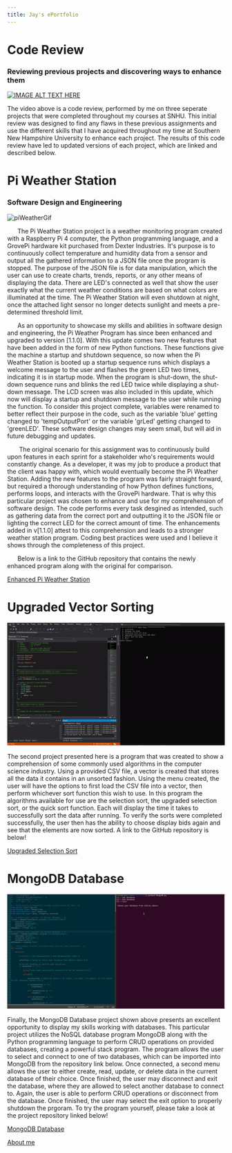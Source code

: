 ```yaml
---
title: Jay's ePortfolio
---
```


# Code Review
### Reviewing previous projects and discovering ways to enhance them
[![IMAGE ALT TEXT HERE](https://img.youtube.com/vi/vrjaMnJcEUM/0.jpg)](https://www.youtube.com/watch?v=vrjaMnJcEUM&t=1 "Code Review")

The video above is a code review, performed by me on three seperate projects that were completed throughout my courses at SNHU. This initial review was designed to find any flaws in these previous assignments and use the different skills that I have acquired throughout my time at Southern New Hampshire University to enhance each project. The results of this code review have led to updated versions of each project, which are linked and described below.
#

# Pi Weather Station
### Software Design and Engineering

![piWeatherGif](assets/images/piWeather.gif)

&nbsp;&nbsp;&nbsp;&nbsp;&nbsp;&nbsp;The Pi Weather Station project is a weather monitoring program created with a Raspberry Pi 4 computer, the Python programming language, and a GrovePi hardware kit purchased from Dexter Industries. It's purpose is to continuously collect temperature and humidity data from a sensor and output all the gathered information to a JSON file once the program is stopped. The purpose of the JSON file is for data manipulation, which the user can use to create charts, trends, reports, or any other means of displaying the data. There are LED's connected as well that show the user exactly what the current weather conditions are based on what colors are illuminated at the time. The Pi Weather Station will even shutdown at night, once the attached light sensor no longer detects sunlight and meets a pre-determined threshold limit.

&nbsp;&nbsp;&nbsp;&nbsp;&nbsp;&nbsp;As an opportunity to showcase my skills and abilities in software design and engineering, the Pi Weather Program has since been enhanced and upgraded to version [1.1.0]. With this update comes two new features that have been added in the form of new Python functions. These functions give the machine a startup and shutdown sequence, so now when the Pi Weather Station is booted up a startup sequence runs which displays a welcome message to the user and flashes the green LED two times, indicating it is in startup mode. When the program is shut-down, the shut-down sequence runs and blinks the red LED twice while displaying a shut-down message. The LCD screen was also included in this update, which now will display a startup and shutdown message to the user while running the function. To consider this project complete, variables were renamed to better reflect their purpose in the code, such as the variable 'blue' getting changed to 'tempOutputPort' or the variable 'grLed' getting changed to 'greenLED'. These software design changes may seem small, but will aid in future debugging and updates.

&nbsp;&nbsp;&nbsp;&nbsp;&nbsp;&nbsp; The original scenario for this assignment was to continuously build upon features in each sprint for a stakeholder who's requirements would constantly change. As a developer, it was my job to produce a product that the client was happy with, which would eventually become the Pi Weather Station. Adding the new features to the program was fairly straight forward, but required a thorough understanding of how Python defines functions, performs loops, and interacts with the GrovePi hardware. That is why this particular project was chosen to enhance and use for my comprehension of software design. The code performs every task desgined as intended, such as gathering data from the correct port and outputting it to the JSON file or lighting the correct LED for the correct amount of time. The enhancements added in v[1.1.0] attest to this comprehension and leads to a stronger weather station program. Coding best practices were used and I believe it shows through the completeness of this project.

&nbsp;&nbsp;&nbsp;&nbsp;&nbsp;&nbsp;Below is a link to the GitHub repository that contains the newly enhanced program along with the original for comparison. 

[Enhanced Pi Weather Station](https://github.com/formulagp/Pi-Weather-Station)

# Upgraded Vector Sorting

![UpgradedVectorSortGif](assets/images/enhancedVectorSort.gif)

The second project presented here is a program that was created to show a comprehension of some commonly used algorithms in the computer science industry. Using a provided CSV file, a vector is created that stores all the data it contains in an unsorted fashion. Using the menu created, the user will have the options to first load the CSV file into a vector, then perform whichever sort function this wish to use. In this program the algorithms available for use are the selection sort, the upgraded selection sort, or the quick sort function. Each will display the time it takes to successfully sort the data after running. To verify the sorts were completed successfully, the user then has the ability to choose display bids again and see that the elements are now sorted. A link to the GitHub repository is below!  

[Upgraded Selection Sort](https://github.com/formulagp/Upgraded-Selection-Sort)

# MongoDB Database

![MongoDBGif](assets/images/MongoDB.gif)

Finally, the MongoDB Database project shown above presents an excellent opportunity to display my skills working with databases. This particular project utilizes the NoSQL database program MongoDB along with the Python programming language to perform CRUD operations on provided databases, creating a powerful stack program. The program allows the user to select and connect to one of two databases, which can be imported into MongoDB from the repository link below. Once connected, a second menu allows the user to either create, read, update, or delete data in the current database of their choice. Once finished, the user may disconnect and exit the database, where they are allowed to select another database to connect to. Again, the user is able to perform CRUD operations or disconnect from the database. Once finished, the user may select the exit option to properly shutdown the prgoram. To try the program yourself, please take a look at the project repository linked below!

[MongoDB Database](https://github.com/formulagp/MongoDB-Database)

[About me](about.md)

